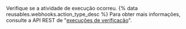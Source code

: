 Verifique se a atividade de execução ocorreu. {% data reusables.webhooks.action_type_desc %} Para obter mais informações, consulte a API REST de "[execuções de verificação](/rest/reference/checks#runs)".
